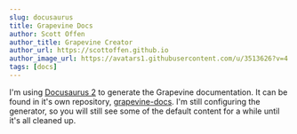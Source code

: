 ```yaml
---
slug: docusaurus
title: Grapevine Docs
author: Scott Offen
author_title: Grapevine Creator
author_url: https://scottoffen.github.io
author_image_url: https://avatars1.githubusercontent.com/u/3513626?v=4
tags: [docs]
---
```


I'm using [Docusaurus 2](https://v2.docusaurus.io/) to generate the Grapevine documentation. It can be found in it's own repository, [grapevine-docs](https://github.com/scottoffen/grapevine-docs). I'm still configuring the generator, so you will still see some of the default content for a while until it's all cleaned up.
